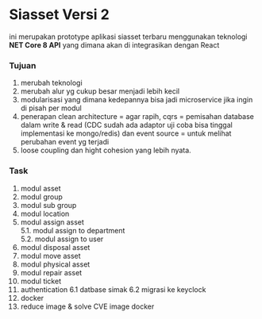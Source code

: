 # Siasset Versi 2
ini merupakan prototype aplikasi siasset terbaru menggunakan teknologi <b>NET Core 8 API</b> yang dimana akan di integrasikan dengan React 

### Tujuan
1. merubah teknologi
2. merubah alur yg cukup besar menjadi lebih kecil
3. modularisasi yang dimana kedepannya bisa jadi microservice jika ingin di pisah per modul
4. penerapan clean architecture = agar rapih, cqrs = pemisahan database dalam write & read (CDC sudah ada  adaptor uji coba bisa tinggal implementasi ke mongo/redis) dan event source = untuk melihat perubahan event yg terjadi
5. loose coupling dan hight cohesion yang lebih nyata.

### Task
1. modul asset
2. modul group
3. modul sub group
4. modul location
5. modul assign asset
    <br>5.1. modul assign to department
    <br>5.2. modul assign to user
6. modul disposal asset
7. modul move asset
8. modul physical asset
9. modul repair asset
10. modul ticket
11. authentication
    6.1 datbase simak
    6.2 migrasi ke keyclock
12. docker
13. reduce image & solve CVE image docker